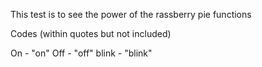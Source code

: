 This test is to see the power of the rassberry pie functions




Codes (within quotes but not included)

On - "on"
Off - "off"
blink - "blink"
